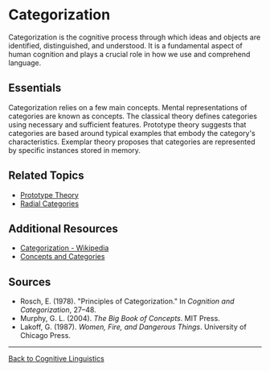 # Categorization

Categorization is the cognitive process through which ideas and objects are identified, distinguished, and understood. It is a fundamental aspect of human cognition and plays a crucial role in how we use and comprehend language.

## Essentials

Categorization relies on a few main concepts. Mental representations of categories are known as concepts. The classical theory defines categories using necessary and sufficient features. Prototype theory suggests that categories are based around typical examples that embody the category's characteristics. Exemplar theory proposes that categories are represented by specific instances stored in memory.

## Related Topics

- [Prototype Theory](Prototype-Theory.md)
- [Radial Categories](../Advanced/Radial-Categories.md)

## Additional Resources

- [Categorization - Wikipedia](https://en.wikipedia.org/wiki/Categorization)
- [Concepts and Categories](https://plato.stanford.edu/entries/concepts/)

## Sources

- Rosch, E. (1978). "Principles of Categorization." In *Cognition and Categorization*, 27–48.
- Murphy, G. L. (2004). *The Big Book of Concepts*. MIT Press.
- Lakoff, G. (1987). *Women, Fire, and Dangerous Things*. University of Chicago Press.

---

[Back to Cognitive Linguistics](../README.md)

